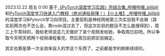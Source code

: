 2023.12.22  周五	0:00
基于[《PyTorch深度学习实践》完结合集_哔哩哔哩_bilibili](https://www.bilibili.com/video/BV1Y7411d7Ys/)和[PyTorch深度学习快速入门教程（绝对通俗易懂！）【小土堆】_哔哩哔哩_bilibili](https://www.bilibili.com/video/BV1hE411t7RN/)的深度学习&Pytorch学习向项目。主要契机是神经网络第三次实验我不会做（其实前两次也不怎么会，靠csdn混过去了，但这次实验的题目不怎么能搜得到），周三上午答辩的，我给老师说这几天做好了录个视频发给她，争取周日前吧。所以争取今天明天把两个视频课程看完，然后周日前把实验搞定。

其实也算是第一次全效率投入的学这个东西了，之前都是学的断断续续的。